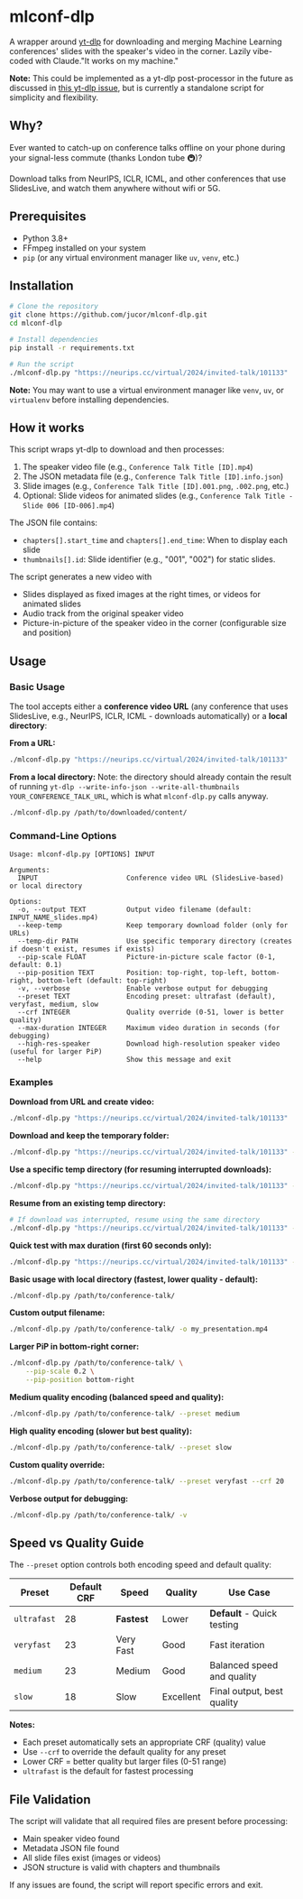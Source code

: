 # mlconf-dlp

A wrapper around [yt-dlp](https://github.com/yt-dlp/yt-dlp) for downloading and merging Machine Learning conferences' slides with the speaker's video in the corner. Lazily vibe-coded with Claude."It works on my machine."

**Note:** This could be implemented as a yt-dlp post-processor in the future as discussed in [this yt-dlp issue](https://github.com/yt-dlp/yt-dlp/issues/5818#issuecomment-1380874495), but is currently a standalone script for simplicity and flexibility.

## Why?

Ever wanted to catch-up on conference talks offline on your phone during your signal-less commute (thanks London tube 🚇)? 

Download talks from NeurIPS, ICLR, ICML, and other conferences that use SlidesLive, and watch them anywhere without wifi or 5G.

## Prerequisites

- Python 3.8+
- FFmpeg installed on your system
- `pip` (or any virtual environment manager like `uv`, `venv`, etc.)

## Installation

```bash
# Clone the repository
git clone https://github.com/jucor/mlconf-dlp.git
cd mlconf-dlp

# Install dependencies
pip install -r requirements.txt

# Run the script
./mlconf-dlp.py "https://neurips.cc/virtual/2024/invited-talk/101133"
```

**Note:** You may want to use a virtual environment manager like `venv`, `uv`, or `virtualenv` before installing dependencies.

## How it works

This script wraps yt-dlp to download and then processes:
1. The speaker video file (e.g., `Conference Talk Title [ID].mp4`)
2. The JSON metadata file (e.g., `Conference Talk Title [ID].info.json`)
3. Slide images (e.g., `Conference Talk Title [ID].001.png`, `.002.png`, etc.)
4. Optional: Slide videos for animated slides (e.g., `Conference Talk Title - Slide 006 [ID-006].mp4`)

The JSON file contains:
- `chapters[].start_time` and `chapters[].end_time`: When to display each slide
- `thumbnails[].id`: Slide identifier (e.g., "001", "002") for static slides.

The script generates a new video with
- Slides displayed as fixed images at the right times, or videos for animated slides 
- Audio track from the original speaker video
- Picture-in-picture of the speaker video in the corner (configurable size and position)

## Usage

### Basic Usage

The tool accepts either a **conference video URL** (any conference that uses SlidesLive, e.g., NeurIPS, ICLR, ICML - downloads automatically) or a **local directory**:

**From a URL:**
```bash
./mlconf-dlp.py "https://neurips.cc/virtual/2024/invited-talk/101133"
```

**From a local directory:**
Note: the directory should already contain the result of running `yt-dlp --write-info-json --write-all-thumbnails YOUR_CONFERENCE_TALK_URL`, which is what `mlconf-dlp.py` calls anyway.

```bash
./mlconf-dlp.py /path/to/downloaded/content/
```

### Command-Line Options

```
Usage: mlconf-dlp.py [OPTIONS] INPUT

Arguments:
  INPUT                      Conference video URL (SlidesLive-based) or local directory

Options:
  -o, --output TEXT          Output video filename (default: INPUT_NAME_slides.mp4)
  --keep-temp                Keep temporary download folder (only for URLs)
  --temp-dir PATH            Use specific temporary directory (creates if doesn't exist, resumes if exists)
  --pip-scale FLOAT          Picture-in-picture scale factor (0-1, default: 0.1)
  --pip-position TEXT        Position: top-right, top-left, bottom-right, bottom-left (default: top-right)
  -v, --verbose              Enable verbose output for debugging
  --preset TEXT              Encoding preset: ultrafast (default), veryfast, medium, slow
  --crf INTEGER              Quality override (0-51, lower is better quality)
  --max-duration INTEGER     Maximum video duration in seconds (for debugging)
  --high-res-speaker         Download high-resolution speaker video (useful for larger PiP)
  --help                     Show this message and exit
```

### Examples

**Download from URL and create video:**
```bash
./mlconf-dlp.py "https://neurips.cc/virtual/2024/invited-talk/101133"
```

**Download and keep the temporary folder:**
```bash
./mlconf-dlp.py "https://neurips.cc/virtual/2024/invited-talk/101133" --keep-temp
```

**Use a specific temp directory (for resuming interrupted downloads):**
```bash
./mlconf-dlp.py "https://neurips.cc/virtual/2024/invited-talk/101133" --temp-dir my-download
```

**Resume from an existing temp directory:**
```bash
# If download was interrupted, resume using the same directory
./mlconf-dlp.py "https://neurips.cc/virtual/2024/invited-talk/101133" --temp-dir mlconf-dlp-abc123
```

**Quick test with max duration (first 60 seconds only):**
```bash
./mlconf-dlp.py "https://neurips.cc/virtual/2024/invited-talk/101133" --max-duration 60
```

**Basic usage with local directory (fastest, lower quality - default):**
```bash
./mlconf-dlp.py /path/to/conference-talk/
```

**Custom output filename:**
```bash
./mlconf-dlp.py /path/to/conference-talk/ -o my_presentation.mp4
```

**Larger PiP in bottom-right corner:**
```bash
./mlconf-dlp.py /path/to/conference-talk/ \
    --pip-scale 0.2 \
    --pip-position bottom-right
```

**Medium quality encoding (balanced speed and quality):**
```bash
./mlconf-dlp.py /path/to/conference-talk/ --preset medium
```

**High quality encoding (slower but best quality):**
```bash
./mlconf-dlp.py /path/to/conference-talk/ --preset slow
```

**Custom quality override:**
```bash
./mlconf-dlp.py /path/to/conference-talk/ --preset veryfast --crf 20
```

**Verbose output for debugging:**
```bash
./mlconf-dlp.py /path/to/conference-talk/ -v
```

## Speed vs Quality Guide

The `--preset` option controls both encoding speed and default quality:

| Preset      | Default CRF | Speed        | Quality      | Use Case                     |
|-------------|-------------|--------------|--------------|------------------------------|
| `ultrafast` | 28          | **Fastest**  | Lower        | **Default** - Quick testing  |
| `veryfast`  | 23          | Very Fast    | Good         | Fast iteration               |
| `medium`    | 23          | Medium       | Good         | Balanced speed and quality   |
| `slow`      | 18          | Slow         | Excellent    | Final output, best quality   |

**Notes:**
- Each preset automatically sets an appropriate CRF (quality) value
- Use `--crf` to override the default quality for any preset
- Lower CRF = better quality but larger files (0-51 range)
- `ultrafast` is the default for fastest processing

## File Validation

The script will validate that all required files are present before processing:
- Main speaker video found
- Metadata JSON file found
- All slide files exist (images or videos)
- JSON structure is valid with chapters and thumbnails

If any issues are found, the script will report specific errors and exit.
